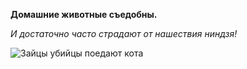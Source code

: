 **Домашние животные съедобны.**

*И достаточно часто страдают от нашествия ниндзя!*


  <image src="https://cs11.pikabu.ru/post_img/2020/09/19/5/160049643118289437.png" alt="Зайцы убийцы поедают кота">


